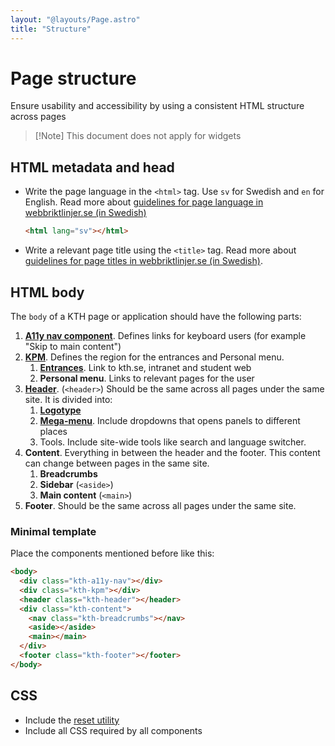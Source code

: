 ```yaml
---
layout: "@layouts/Page.astro"
title: "Structure"
---
```


# Page structure

<p class="lead">Ensure usability and accessibility by using a consistent HTML structure across pages</p>

> [!Note] This document does not apply for widgets

## HTML metadata and head

- Write the page language in the `<html>` tag. Use `sv` for Swedish and `en` for English. Read more about [guidelines for page language in webbriktlinjer.se (in Swedish)](https://webbriktlinjer.se/riktlinjer/141-ange-sidans-sprak-i-koden/)

  ```html
  <html lang="sv"></html>
  ```

- Write a relevant page title using the `<title>` tag. Read more about [guidelines for page titles in webbriktlinjer.se (in Swedish)](https://webbriktlinjer.se/riktlinjer/135-skriv-beskrivande-sidtitlar/).

## HTML body

The `body` of a KTH page or application should have the following parts:

1. [**A11y nav component**](/style/en/components/a11y-nav). Defines links for keyboard users (for example "Skip to main content")
2. [**KPM**](/style/en/components/kpm). Defines the region for the entrances and Personal menu.
   1. [**Entrances**](/style/en/components/entrances). Link to kth.se, intranet and student web
   2. **Personal menu**. Links to relevant pages for the user
3. [**Header**](/style/en/components/header). (`<header>`) Should be the same across all pages under the same site. It is divided into:
   1. [**Logotype**](/style/en/components/logotype)
   2. [**Mega-menu**](/style/en/components/mega-menu). Include dropdowns that opens panels to different places
   3. Tools. Include site-wide tools like search and language switcher.
4. **Content**. Everything in between the header and the footer. This content can change between pages in the same site.
   1. **Breadcrumbs**
   2. **Sidebar** (`<aside>`)
   3. **Main content** (`<main>`)
5. **Footer**. Should be the same across all pages under the same site.

### Minimal template

Place the components mentioned before like this:

```html
<body>
  <div class="kth-a11y-nav"></div>
  <div class="kth-kpm"></div>
  <header class="kth-header"></header>
  <div class="kth-content">
    <nav class="kth-breadcrumbs"></nav>
    <aside></aside>
    <main></main>
  </div>
  <footer class="kth-footer"></footer>
</body>
```

## CSS

- Include the [reset utility](/style/en/utils/reset)
- Include all CSS required by all components
